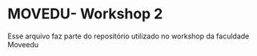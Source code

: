 # MOVEDU- Workshop 2

Esse arquivo faz parte do repositório utilizado no workshop da faculdade Moveedu
